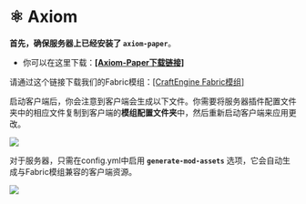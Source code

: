 # ⚛️ Axiom

**首先，确保服务器上已经安装了 `axiom-paper`**。

* 你可以在这里下载：[**\[Axiom-Paper下载链接\]**](https://modrinth.com/plugin/axiom-paper-plugin)

请通过这个链接下载我们的Fabric模组：[\[CraftEngine Fabric模组\]](https://github.com/Xiao-MoMi/craft-engine/releases)

启动客户端后，你会注意到客户端会生成以下文件。你需要将服务器插件配置文件夹中的相应文件复制到客户端的**模组配置文件夹**中，然后重新启动客户端来应用更改。

![](https://mo-mi.gitbook.io/~gitbook/image?url=https%3A%2F%2F1836335287-files.gitbook.io%2F%7E%2Ffiles%2Fv0%2Fb%2Fgitbook-x-prod.appspot.com%2Fo%2Fspaces%252FOgvQ1fEJPROp7131PPlK%252Fuploads%252Fk3g3YIkoqiEkaBJi7HWV%252Fimage.png%3Falt%3Dmedia%26token%3D6f45b153-4685-4abe-a3b1-432fff72b0c2\&width=768\&dpr=4\&quality=100\&sign=f02bd124\&sv=2)

对于服务器，只需在config.yml中启用 **`generate-mod-assets`** 选项，它会自动生成与Fabric模组兼容的客户端资源。

![](https://mo-mi.gitbook.io/~gitbook/image?url=https%3A%2F%2F1836335287-files.gitbook.io%2F%7E%2Ffiles%2Fv0%2Fb%2Fgitbook-x-prod.appspot.com%2Fo%2Fspaces%252FOgvQ1fEJPROp7131PPlK%252Fuploads%252FnTvFcpyUSgMiKIxaoz2Y%252Faxiom.png%3Falt%3Dmedia%26token%3D90406779-0044-46a0-8abb-b7df71a61b06\&width=768\&dpr=4\&quality=100\&sign=37f0df31\&sv=2)
